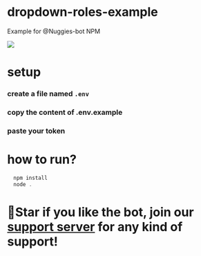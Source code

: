 # dropdown-roles-example
Example for @Nuggies-bot NPM


<img src='https://cdn.discordapp.com/attachments/801132115755270164/860549628075835413/v3gHFgjz.gif'>

# setup
### create a file named `.env`
### copy the content of .env.example
### paste your token

# how to run?
```powershell
  npm install
  node .
```

# 🌟Star if you like the bot, join our [support server](https://discord.gg/Z4ebH8PXeA) for any kind of support!
